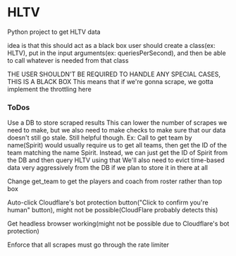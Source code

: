 # HLTV
Python project to get HLTV data

idea is that this should act as a black box
user should create a class(ex: HLTV), put in the input arguments(ex: queriesPerSecond), and then be able to call whatever is needed from that class

THE USER SHOULDN'T BE REQUIRED TO HANDLE ANY SPECIAL CASES, THIS IS A BLACK BOX
This means that if we're gonna scrape, we gotta implement the throttling here

### ToDos
Use a DB to store scraped results
This can lower the number of scrapes we need to make, but we also need to make checks to make sure that our data doesn't still go stale.
Still helpful though. Ex: Call to get team by name(Spirit) would usually require us to get all teams, then get the ID of the team matching the name Spirit.
Instead, we can just get the ID of Spirit from the DB and then query HLTV using that
We'll also need to evict time-based data very aggressively from the DB if we plan to store it in there at all

Change get_team to get the players and coach from roster rather than top box

Auto-click Cloudflare's bot protection button("Click to confirm you're human" button), might not be possible(CloudFlare probably detects this)

Get headless browser working(might not be possible due to Cloudflare's bot protection)

Enforce that all scrapes must go through the rate limiter
